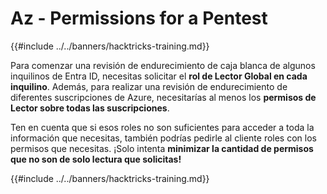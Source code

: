 # Az - Permissions for a Pentest

{{#include ../../banners/hacktricks-training.md}}

Para comenzar una revisión de endurecimiento de caja blanca de algunos inquilinos de Entra ID, necesitas solicitar el **rol de Lector Global en cada inquilino**. Además, para realizar una revisión de endurecimiento de diferentes suscripciones de Azure, necesitarías al menos los **permisos de Lector sobre todas las suscripciones**.

Ten en cuenta que si esos roles no son suficientes para acceder a toda la información que necesitas, también podrías pedirle al cliente roles con los permisos que necesitas. ¡Solo intenta **minimizar la cantidad de permisos que no son de solo lectura que solicitas!**

{{#include ../../banners/hacktricks-training.md}}
